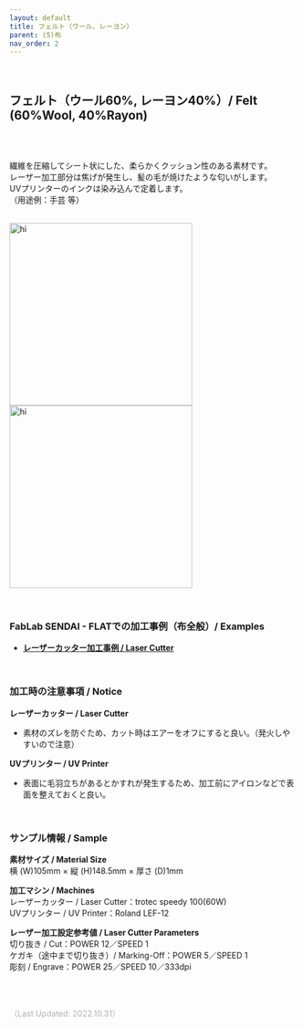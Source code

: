 ```yaml
---
layout: default
title: フェルト（ウール、レーヨン）
parent: (5)布
nav_order: 2
---
```


<br>

## フェルト（ウール60%, レーヨン40%）/ Felt (60%Wool, 40%Rayon)
<br><br>

繊維を圧縮してシート状にした、柔らかくクッション性のある素材です。<br>
レーザー加工部分は焦げが発生し、髪の毛が焼けたような匂いがします。<br>
UVプリンターのインクは染み込んで定着します。<br>
（用途例：手芸 等）
<br>
<br>

<img src="assets/28_Felt_W_1.png" width="320" alt="hi" class="inline"/><img src="assets/28_Felt_W_2.png" width="320" alt="hi" class="inline"/>

<br>

### **FabLab SENDAI - FLATでの加工事例（布全般）/ Examples**

* [**レーザーカッター加工事例 / Laser Cutter**](https://www.flickr.com/search/?user_id=96175517%40N02&sort=date-taken-desc&safe_search=1&view_all=1&tags=fabriclc)

<br>

### **加工時の注意事項 / Notice**

**レーザーカッター / Laser Cutter**
* 素材のズレを防ぐため、カット時はエアーをオフにすると良い。（発火しやすいので注意）<br>

**UVプリンター / UV Printer**
* 表面に毛羽立ちがあるとかすれが発生するため、加工前にアイロンなどで表面を整えておくと良い。<br>

<br>

### **サンプル情報 / Sample**

**素材サイズ / Material Size**<br>
横 (W)105mm × 縦 (H)148.5mm × 厚さ (D)1mm<br>

**加工マシン / Machines**<br>
レーザーカッター / Laser Cutter：trotec speedy 100(60W)<br>
UVプリンター / UV Printer：Roland LEF-12<br>

**レーザー加工設定参考値 / Laser Cutter Parameters**<br>
切り抜き / Cut：POWER 12／SPEED 1<br>
ケガキ（途中まで切り抜き）/ Marking-Off：POWER 5／SPEED 1<br>
彫刻 / Engrave：POWER 25／SPEED 10／333dpi<br>

<br><br>

<span style="color: #B2B2B2">
（Last Updated: 2022.10.31）
</span>
